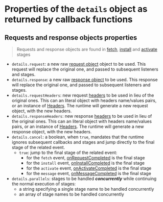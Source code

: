 # Properties of the `details` object as returned by callback functions

## Requests and response objects properties
> Requests and response objects are found in [fetch](../../stages/events/fetch/index.md), [install](../../stages/events/install/index.md) and [activate](../../stages/events/activate/index.md) stages

- `details.request`: a new raw [request object](https://developer.mozilla.org/en-US/docs/Web/API/Request) object to be used. This request will replace the original one, and passed to subsequent listeners and stages.
- `details.response`: a new raw [response object](https://developer.mozilla.org/en-US/docs/Web/API/Response) to be used. This response will replace the original one, and passed to subsequent listeners and stages.
- `details.requestHeaders`: new request [headers](https://developer.mozilla.org/en-US/docs/Web/API/Request/headers) to be used in lieu of the original ones. This can an literal object with headers name/values pairs, or an instance of [Headers](https://developer.mozilla.org/en-US/docs/Web/API/Headers). The runtime will generate a new request object, with the new headers.
- `details.responseHeaders`: new response [headers](https://developer.mozilla.org/en-US/docs/Web/API/Response/headers) to be used in lieu of the original ones. This can an literal object with headers name/values pairs, or an instance of [Headers](https://developer.mozilla.org/en-US/docs/Web/API/Headers). The runtime will generate a new response object, with the new headers.
- `details.cancel`: a boolean, when `true`, mandates that the runtime ignores subsequent callbacks and stages and jump directly to the final stage of the related event.
    - `true`: jump to the final stage of the related event:
        - for the `fetch` event, [onRequestCompleted](../../stages/events/fetch/onRequestCompleted/index.md) is the final stage
        - for the `install` event, [onInstallCompleted](../../stages/events/install/onInstallCompleted/index.md) is the final stage
        - for the `activate` event, [onActivateCompleted](../../stages/events/activate/onInstallCompleted/index.md) is the final stage
        - for the `message` event, [onMessageCompleted](../../stages/events/message/onMessageCompleted/index.md) is the final stage
- `details.parallels`: stages to be handled ***concurrently*** while continuing the normal execution of stages:
    - a string specifying a single stage name to be handled concurrently
    - an array of stage names to be handled concurrently
